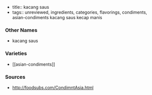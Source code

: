 - title:: kacang saus
- tags:: unreviewed, ingredients, categories, flavorings, condiments, asian-condiments
kacang saus kecap manis

### Other Names

* kacang saus

### Varieties

* [[asian-condiments]]

### Sources
* http://foodsubs.com/CondimntAsia.html
